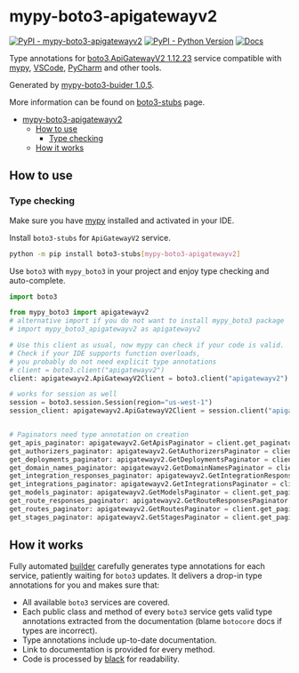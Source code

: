 # mypy-boto3-apigatewayv2

[![PyPI - mypy-boto3-apigatewayv2](https://img.shields.io/pypi/v/mypy-boto3-apigatewayv2.svg?color=blue)](https://pypi.org/project/mypy-boto3-apigatewayv2)
[![PyPI - Python Version](https://img.shields.io/pypi/pyversions/mypy-boto3-apigatewayv2.svg?color=blue)](https://pypi.org/project/mypy-boto3-apigatewayv2)
[![Docs](https://img.shields.io/readthedocs/mypy-boto3-builder.svg?color=blue)](https://mypy-boto3-builder.readthedocs.io/)

Type annotations for
[boto3.ApiGatewayV2 1.12.23](https://boto3.amazonaws.com/v1/documentation/api/1.12.23/reference/services/apigatewayv2.html#ApiGatewayV2) service
compatible with [mypy](https://github.com/python/mypy), [VSCode](https://code.visualstudio.com/),
[PyCharm](https://www.jetbrains.com/pycharm/) and other tools.

Generated by [mypy-boto3-buider 1.0.5](https://github.com/vemel/mypy_boto3_builder).

More information can be found on [boto3-stubs](https://pypi.org/project/boto3-stubs/) page.

- [mypy-boto3-apigatewayv2](#mypy-boto3-apigatewayv2)
  - [How to use](#how-to-use)
    - [Type checking](#type-checking)
  - [How it works](#how-it-works)

## How to use

### Type checking

Make sure you have [mypy](https://github.com/python/mypy) installed and activated in your IDE.

Install `boto3-stubs` for `ApiGatewayV2` service.

```bash
python -m pip install boto3-stubs[mypy-boto3-apigatewayv2]
```

Use `boto3` with `mypy_boto3` in your project and enjoy type checking and auto-complete.

```python
import boto3

from mypy_boto3 import apigatewayv2
# alternative import if you do not want to install mypy_boto3 package
# import mypy_boto3_apigatewayv2 as apigatewayv2

# Use this client as usual, now mypy can check if your code is valid.
# Check if your IDE supports function overloads,
# you probably do not need explicit type annotations
# client = boto3.client("apigatewayv2")
client: apigatewayv2.ApiGatewayV2Client = boto3.client("apigatewayv2")

# works for session as well
session = boto3.session.Session(region="us-west-1")
session_client: apigatewayv2.ApiGatewayV2Client = session.client("apigatewayv2")


# Paginators need type annotation on creation
get_apis_paginator: apigatewayv2.GetApisPaginator = client.get_paginator("get_apis")
get_authorizers_paginator: apigatewayv2.GetAuthorizersPaginator = client.get_paginator("get_authorizers")
get_deployments_paginator: apigatewayv2.GetDeploymentsPaginator = client.get_paginator("get_deployments")
get_domain_names_paginator: apigatewayv2.GetDomainNamesPaginator = client.get_paginator("get_domain_names")
get_integration_responses_paginator: apigatewayv2.GetIntegrationResponsesPaginator = client.get_paginator("get_integration_responses")
get_integrations_paginator: apigatewayv2.GetIntegrationsPaginator = client.get_paginator("get_integrations")
get_models_paginator: apigatewayv2.GetModelsPaginator = client.get_paginator("get_models")
get_route_responses_paginator: apigatewayv2.GetRouteResponsesPaginator = client.get_paginator("get_route_responses")
get_routes_paginator: apigatewayv2.GetRoutesPaginator = client.get_paginator("get_routes")
get_stages_paginator: apigatewayv2.GetStagesPaginator = client.get_paginator("get_stages")
```

## How it works

Fully automated [builder](https://github.com/vemel/mypy_boto3_builder) carefully generates
type annotations for each service, patiently waiting for `boto3` updates. It delivers
a drop-in type annotations for you and makes sure that:

- All available `boto3` services are covered.
- Each public class and method of every `boto3` service gets valid type annotations
  extracted from the documentation (blame `botocore` docs if types are incorrect).
- Type annotations include up-to-date documentation.
- Link to documentation is provided for every method.
- Code is processed by [black](https://github.com/psf/black) for readability.
